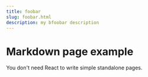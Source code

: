 ```yaml
---
title: foobar
slug: foobar.html
description: my bfoobar description
---
```


# Markdown page example

You don't need React to write simple standalone pages.
